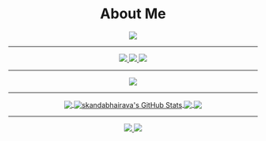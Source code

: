 <div align="center">
    <h1>About Me</h1>
    <a href="https://git.io/typing-svg">
        <img src="https://readme-typing-svg.herokuapp.com?center=true&width=404&lines=Pythonista;Language+Enthusiast(Natural+language);Gaming;Helping+others;Never+gonna+give+you+up">
    </a>
</div>

---

<div align="center">
    <a href="https://github.com/skandabhairava">
        <img src="https://img.shields.io/badge/GitHub-100000?style=for-the-badge&logo=github&logoColor=white">
    </a>
    <a href="https://twitter.com/TerroidYT">
        <img src="https://img.shields.io/badge/twitter-%231DA1F2.svg?style=for-the-badge&logo=Twitter&logoColor=white">
    </a>
    <a href="https://discord.gg/uNnNgtBzCy">
        <img src="https://img.shields.io/badge/-Discord-blueviolet?style=for-the-badge&logo=Discord&logoColor=white">
    </a>
</div>

---

<div align="center">
    <a href="https://skillicons.dev">
        <img src="https://skillicons.dev/icons?i=js,html,css,discord,bots,py,git,github,md,mysql,flask,linux,vscode,django,rust,java,ps,regex&perline=9" />
    </a>
</div>

---
<div align="center">
    <a href="https://github.com/skandabhairava/skandabhairava">
      <img align="center" src="https://github-readme-stats.vercel.app/api/top-langs/?username=skandabhairava&hide=java,html,tex&title_color=ffffff&text_color=c9cacc&icon_color=2bbc8a&bg_color=1d1f21&langs_count=3" />
    </a>
    <a href="https://github.com/skandabhairava/skandabhairava">
      <img align="center" src="https://github-readme-stats.vercel.app/api?username=skandabhairava&show_icons=true&line_height=27&count_private=true&title_color=ffffff&text_color=c9cacc&icon_color=2bbc8a&bg_color=1d1f21" alt="skandabhairava's GitHub Stats" />
    </a>
    <a href="https://github.com/skandabhairava/Mentocia">
      <img align="center" src="https://github-readme-stats.vercel.app/api/pin/?username=skandabhairava&repo=Mentocia&title_color=ffffff&text_color=c9cacc&icon_color=2bbc8a&bg_color=1d1f21" />
    </a>
    <a href="https://github.com/skandabhairava/Pie-manager">
      <img align="center" src="https://github-readme-stats.vercel.app/api/pin/?username=skandabhairava&repo=Pie-manager&title_color=ffffff&text_color=c9cacc&icon_color=2bbc8a&bg_color=1d1f21" />
    </a>      
</div>

---

<div align="center">
    <a href="https://minecraft.net/">
        <img src="https://c.tenor.com/do1MMrPly-wAAAAi/minecraft-grass-block.gif" />
    </a>
    <a href="https://dragoncommissions.com/">
        <img src="https://dragoncommissions.com/static/favicon.png" />
    </a>  
</div> 
